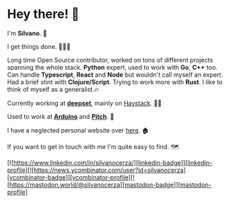# Hey there! 👋

I'm **Silvano**. 🧝

I get things done. 🔨🔨🔨

Long time Open Source contributor, worked on tons of different projects spanning the whole stack. **Python** expert, used to work with **Go**, **C++** too. Can handle **Typescript**, **React** and **Node** but wouldn't call myself an expert. Had a brief stint with **Clojure/Script**. Trying to work more with **Rust**. I like to think of myself as a generalist.🔥

Currently working at [**deepset**][deepset], mainly on [Haystack][haystack]. 🧑‍💻

Used to work at [**Arduino**][arduino] and [**Pitch**][pitch]. 🧓

I have a neglected personal website over [here][silvanocerza-com]. 🏚️

If you want to get in touch with me I'm quite easy to find. 🗺️

[![https://www.linkedin.com/in/silvanocerza/][linkedin-badge]][linkedin-profile][![https://news.ycombinator.com/user?id=silvanocerza][ycombinator-badge]][ycombinator-profile][![https://mastodon.world/@silvanocerza][mastodon-badge]][mastodon-profile]

[deepset]: https://www.deepset.ai/
[haystack]: https://github.com/deepset-ai/haystack
[pitch]: https://pitch.com/
[arduino]: https://arduino.cc
[silvanocerza-com]: https://silvanocerza.com
[linkedin-badge]: https://img.shields.io/badge/silvanocerza-linkedin?color=0a66c2&style=flat-square&logo=Linkedin&logoColor=white&link=https://www.linkedin.com/in/silvanocerza/
[linkedin-profile]: https://www.linkedin.com/in/silvanocerza/
[ycombinator-badge]: https://img.shields.io/badge/silvanocerza-hackernews?color=ff6600&style=flat-square&logo=ycombinator&logoColor=white&link=https://news.ycombinator.com/user?id=silvanocerza
[ycombinator-profile]: https://news.ycombinator.com/user?id=silvanocerza
[mastodon-badge]: https://img.shields.io/badge/-silvanocerza-mastodon?color=6364FF&style=flat-square&logo=mastodon&logoColor=white&link=https://mastodon.world/@silvanocerza
[mastodon-profile]: https://mastodon.world/@silvanocerza
